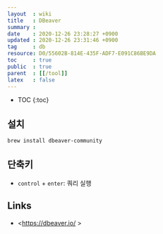 ```yaml
---
layout  : wiki
title   : DBeaver
summary : 
date    : 2020-12-26 23:28:27 +0900
updated : 2020-12-26 23:31:46 +0900
tag     : db
resource: D0/55602B-814E-435F-ADF7-E091C86BE9DA
toc     : true
public  : true
parent  : [[/tool]]
latex   : false
---
```

* TOC
{:toc}

## 설치

```sh
brew install dbeaver-community
```

## 단축키

- `control` + `enter`: 쿼리 실행

## Links

- <https://dbeaver.io/ >

